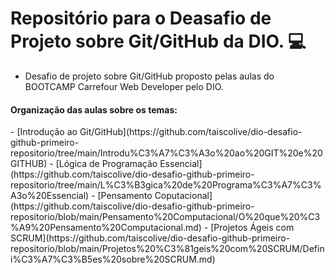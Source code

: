 # Repositório para o Deasafio de Projeto sobre Git/GitHub da DIO. 💻
 - Desafio de projeto sobre Git/GitHub proposto pelas aulas do BOOTCAMP Carrefour Web Developer pelo DIO. 
<h4> Organização das aulas sobre os temas: </h4> 
 - [Introdução ao Git/GitHub](https://github.com/taiscolive/dio-desafio-github-primeiro-repositorio/tree/main/Introdu%C3%A7%C3%A3o%20ao%20GIT%20e%20GITHUB)
 - [Lógica de Programação Essencial](https://github.com/taiscolive/dio-desafio-github-primeiro-repositorio/tree/main/L%C3%B3gica%20de%20Programa%C3%A7%C3%A3o%20Essencial) 
 - [Pensamento Coputacional](https://github.com/taiscolive/dio-desafio-github-primeiro-repositorio/blob/main/Pensamento%20Computacional/O%20que%20%C3%A9%20Pensamento%20Computacional.md)
 - [Projetos Ágeis com SCRUM](https://github.com/taiscolive/dio-desafio-github-primeiro-repositorio/blob/main/Projetos%20%C3%81geis%20com%20SCRUM/Defini%C3%A7%C3%B5es%20sobre%20SCRUM.md)
